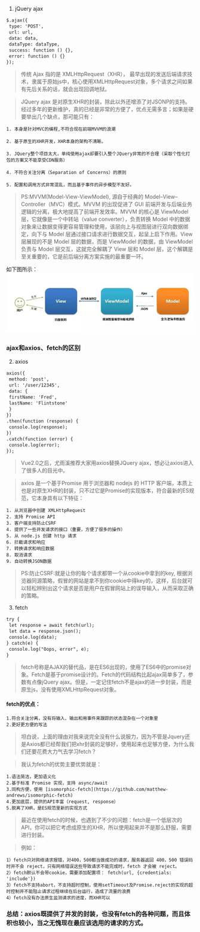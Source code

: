 1. jQuery ajax

```
$.ajax({
 type: 'POST',
 url: url,
 data: data,
 dataType: dataType,
 success: function () {},
 error: function () {}
});
```
> 传统 Ajax 指的是 XMLHttpRequest（XHR）， 最早出现的发送后端请求技术，隶属于原始js中，核心使用XMLHttpRequest对象，多个请求之间如果有先后关系的话，就会出现回调地狱。

> JQuery ajax 是对原生XHR的封装，除此以外还增添了对JSONP的支持。经过多年的更新维护，真的已经是非常的方便了，优点无需多言；如果是硬要举出几个缺点，那可能只有：

    1. 本身是针对MVC的编程,不符合现在前端MVVM的浪潮

    2. 基于原生的XHR开发，XHR本身的架构不清晰。

    3. JQuery整个项目太大，单纯使用ajax却要引入整个JQuery非常的不合理（采取个性化打包的方案又不能享受CDN服务）

    4. 不符合关注分离（Separation of Concerns）的原则

    5. 配置和调用方式非常混乱，而且基于事件的异步模型不友好。

>PS:MVVM(Model-View-ViewModel), 源自于经典的 Model–View–Controller（MVC）模式。MVVM 的出现促进了 GUI 前端开发与后端业务逻辑的分离，极大地提高了前端开发效率。MVVM 的核心是 ViewModel 层，它就像是一个中转站（value converter），负责转换 Model 中的数据对象来让数据变得更容易管理和使用，该层向上与视图层进行双向数据绑定，向下与 Model 层通过接口请求进行数据交互，起呈上启下作用。View 层展现的不是 Model 层的数据，而是 ViewModel 的数据，由 ViewModel 负责与 Model 层交互，这就完全解耦了 View 层和 Model 层，这个解耦是至关重要的，它是前后端分离方案实施的最重要一环。

如下图所示：
![ajax和axios、fetch的区别](../../resources/axios1.jpg)
### ajax和axios、fetch的区别
2. axios

```
axios({
 method: 'post',
 url: '/user/12345',
 data: {
 firstName: 'Fred',
 lastName: 'Flintstone'
 }
})
.then(function (response) {
 console.log(response);
})
.catch(function (error) {
 console.log(error);
});
```
>Vue2.0之后，尤雨溪推荐大家用axios替换JQuery ajax，想必让axios进入了很多人的目光中。

>axios 是一个基于Promise 用于浏览器和 nodejs 的 HTTP 客户端，本质上也是对原生XHR的封装，只不过它是Promise的实现版本，符合最新的ES规范，它本身具有以下特征：

    1. 从浏览器中创建 XMLHttpRequest
    2. 支持 Promise API
    3. 客户端支持防止CSRF
    4. 提供了一些并发请求的接口（重要，方便了很多的操作）
    5. 从 node.js 创建 http 请求
    6. 拦截请求和响应
    7. 转换请求和响应数据
    8. 取消请求
    9. 自动转换JSON数据

>PS:防止CSRF:就是让你的每个请求都带一个从cookie中拿到的key, 根据浏览器同源策略，假冒的网站是拿不到你cookie中得key的，这样，后台就可以轻松辨别出这个请求是否是用户在假冒网站上的误导输入，从而采取正确的策略。

3. fetch

```
try {
 let response = await fetch(url);
 let data = response.json();
 console.log(data);
} catch(e) {
 console.log("Oops, error", e);
}
```
>fetch号称是AJAX的替代品，是在ES6出现的，使用了ES6中的promise对象。Fetch是基于promise设计的。Fetch的代码结构比起ajax简单多了，参数有点像jQuery ajax。但是，一定记住fetch不是ajax的进一步封装，而是原生js，没有使用XMLHttpRequest对象。

#### fetch的优点：

    1.符合关注分离，没有将输入、输出和用事件来跟踪的状态混杂在一个对象里
    2.更好更方便的写法

>坦白说，上面的理由对我来说完全没有什么说服力，因为不管是Jquery还是Axios都已经帮我们把xhr封装的足够好，使用起来也足够方便，为什么我们还要花费大力气去学习fetch？

>我认为fetch的优势主要优势就是：

    1.语法简洁，更加语义化
    2.基于标准 Promise 实现，支持 async/await
    3.同构方便，使用 [isomorphic-fetch](https://github.com/matthew-andrews/isomorphic-fetch)
    4.更加底层，提供的API丰富（request, response）
    5.脱离了XHR，是ES规范里新的实现方式
>最近在使用fetch的时候，也遇到了不少的问题：fetch是一个低层次的API，你可以把它考虑成原生的XHR，所以使用起来并不是那么舒服，需要进行封装。

>例如：

    1）fetch只对网络请求报错，对400，500都当做成功的请求，服务器返回 400，500 错误码时并不会 reject，只有网络错误这些导致请求不能完成时，fetch 才会被 reject。
    2）fetch默认不会带cookie，需要添加配置项： fetch(url, {credentials: 'include'})
    3）fetch不支持abort，不支持超时控制，使用setTimeout及Promise.reject的实现的超时控制并不能阻止请求过程继续在后台运行，造成了流量的浪费
    4）fetch没有办法原生监测请求的进度，而XHR可以
### 总结：axios既提供了并发的封装，也没有fetch的各种问题，而且体积也较小，当之无愧现在最应该选用的请求的方式。